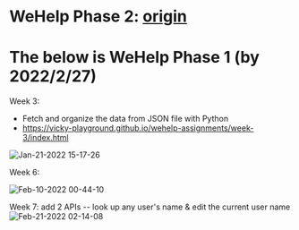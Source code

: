 # WeHelp Phase 2: [origin](https://github.com/vicky-playground/origin)
# The below is WeHelp Phase 1 (by 2022/2/27)

Week 3:
- Fetch and organize the data from JSON file with Python
- https://vicky-playground.github.io/wehelp-assignments/week-3/index.html

![Jan-21-2022 15-17-26](https://user-images.githubusercontent.com/90204593/150483455-1a37ef22-9e42-4720-ac6f-3b73d39fc4a3.gif)


Week 6:

![Feb-10-2022 00-44-10](https://user-images.githubusercontent.com/90204593/153248108-d392254c-8253-4b32-8e0b-b063760af6b4.gif)

Week 7: add 2 APIs -- look up any user's name & edit the current user name
![Feb-21-2022 02-14-08](https://user-images.githubusercontent.com/90204593/154857566-cd689d6e-2210-4a61-980e-7d1cc3159480.gif)

